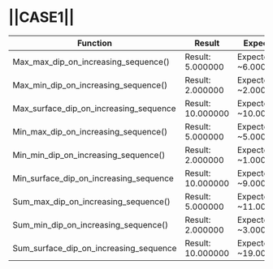 # ||CASE1||
Function | Result | Expected
---|---|---
|Max_max_dip_on_increasing_sequence()| Result: 5.000000| Expected: ~6.000000
|Max_min_dip_on_increasing_sequence()| Result: 2.000000| Expected: ~2.000000
|Max_surface_dip_on_increasing_sequence| Result: 10.000000| Expected: ~10.000000
|Min_max_dip_on_increasing_sequence()| Result: 5.000000| Expected: ~5.000000
|Min_min_dip_on_increasing_sequence()| Result: 2.000000| Expected: ~1.000000
|Min_surface_dip_on_increasing_sequence| Result: 10.000000| Expected: ~9.000000
|Sum_max_dip_on_increasing_sequence()| Result: 5.000000| Expected: ~11.000000
|Sum_min_dip_on_increasing_sequence()| Result: 2.000000| Expected: ~3.000000
|Sum_surface_dip_on_increasing_sequence| Result: 10.000000| Expected: ~19.000000
